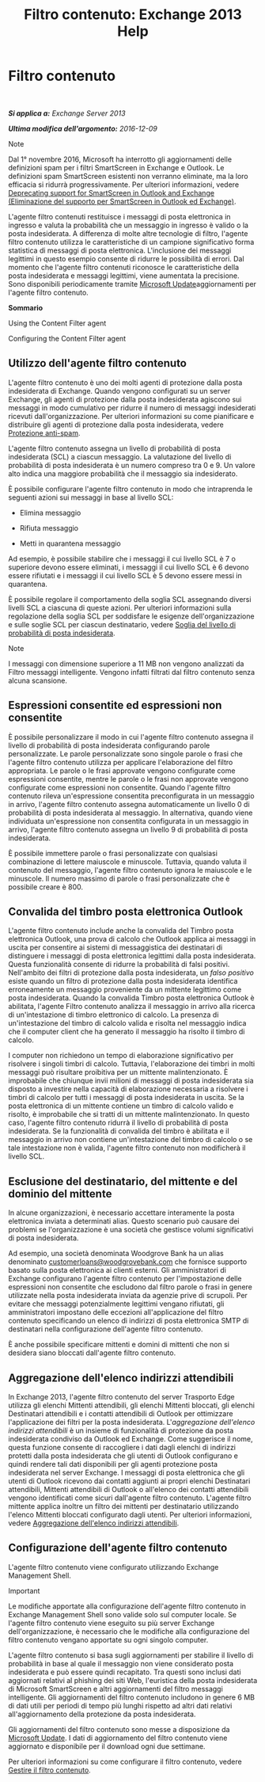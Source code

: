 ﻿---
title: 'Filtro contenuto: Exchange 2013 Help'
TOCTitle: Filtro contenuto
ms:assetid: d660ffbf-de05-46c2-940b-5200eca94e0a
ms:mtpsurl: https://technet.microsoft.com/it-it/library/Bb124739(v=EXCHG.150)
ms:contentKeyID: 50481781
ms.date: 05/22/2018
mtps_version: v=EXCHG.150
ms.translationtype: MT
---

# Filtro contenuto

 

_**Si applica a:** Exchange Server 2013_

_**Ultima modifica dell'argomento:** 2016-12-09_


> [!NOTE]
> Dal 1° novembre 2016, Microsoft ha interrotto gli aggiornamenti delle definizioni spam per i filtri SmartScreen in Exchange e Outlook. Le definizioni spam SmartScreen esistenti non verranno eliminate, ma la loro efficacia si ridurrà progressivamente. Per ulteriori informazioni, vedere <A href="https://go.microsoft.com/fwlink/p/?linkid=835894">Deprecating support for SmartScreen in Outlook and Exchange (Eliminazione del supporto per SmartScreen in Outlook ed Exchange)</A>.



L'agente filtro contenuti restituisce i messaggi di posta elettronica in ingresso e valuta la probabilità che un messaggio in ingresso è valido o la posta indesiderata. A differenza di molte altre tecnologie di filtro, l'agente filtro contenuto utilizza le caratteristiche di un campione significativo forma statistica di messaggi di posta elettronica. L'inclusione dei messaggi legittimi in questo esempio consente di ridurre le possibilità di errori. Dal momento che l'agente filtro contenuti riconosce le caratteristiche della posta indesiderata e messaggi legittimi, viene aumentata la precisione. Sono disponibili periodicamente tramite [Microsoft Update](https://go.microsoft.com/fwlink/p/?linkid=54836)aggiornamenti per l'agente filtro contenuto.

**Sommario**

Using the Content Filter agent

Configuring the Content Filter agent

## Utilizzo dell'agente filtro contenuto

L'agente filtro contenuto è uno dei molti agenti di protezione dalla posta indesiderata di Exchange. Quando vengono configurati su un server Exchange, gli agenti di protezione dalla posta indesiderata agiscono sui messaggi in modo cumulativo per ridurre il numero di messaggi indesiderati ricevuti dall'organizzazione. Per ulteriori informazioni su come pianificare e distribuire gli agenti di protezione dalla posta indesiderata, vedere [Protezione anti-spam](anti-spam-protection-exchange-2013-help.md).

L'agente filtro contenuto assegna un livello di probabilità di posta indesiderata (SCL) a ciascun messaggio. La valutazione del livello di probabilità di posta indesiderata è un numero compreso tra 0 e 9. Un valore alto indica una maggiore probabilità che il messaggio sia indesiderato.

È possibile configurare l'agente filtro contenuto in modo che intraprenda le seguenti azioni sui messaggi in base al livello SCL:

  - Elimina messaggio

  - Rifiuta messaggio

  - Metti in quarantena messaggio

Ad esempio, è possibile stabilire che i messaggi il cui livello SCL è 7 o superiore devono essere eliminati, i messaggi il cui livello SCL è 6 devono essere rifiutati e i messaggi il cui livello SCL è 5 devono essere messi in quarantena.

È possibile regolare il comportamento della soglia SCL assegnando diversi livelli SCL a ciascuna di queste azioni. Per ulteriori informazioni sulla regolazione della soglia SCL per soddisfare le esigenze dell'organizzazione e sulle soglie SCL per ciascun destinatario, vedere [Soglia del livello di probabilità di posta indesiderata](spam-confidence-level-threshold-exchange-2013-help.md).


> [!NOTE]
> I messaggi con dimensione superiore a 11 MB non vengono analizzati da Filtro messaggi intelligente. Vengono infatti filtrati dal filtro contenuto senza alcuna scansione.



## Espressioni consentite ed espressioni non consentite

È possibile personalizzare il modo in cui l'agente filtro contenuto assegna il livello di probabilità di posta indesiderata configurando parole personalizzate. Le parole personalizzate sono singole parole o frasi che l'agente filtro contenuto utilizza per applicare l'elaborazione del filtro appropriata. Le parole o le frasi approvate vengono configurate come espressioni consentite, mentre le parole o le frasi non approvate vengono configurate come espressioni non consentite. Quando l'agente filtro contenuto rileva un'espressione consentita preconfigurata in un messaggio in arrivo, l'agente filtro contenuto assegna automaticamente un livello 0 di probabilità di posta indesiderata al messaggio. In alternativa, quando viene individuata un'espressione non consentita configurata in un messaggio in arrivo, l'agente filtro contenuto assegna un livello 9 di probabilità di posta indesiderata.

È possibile immettere parole o frasi personalizzate con qualsiasi combinazione di lettere maiuscole e minuscole. Tuttavia, quando valuta il contenuto del messaggio, l'agente filtro contenuto ignora le maiuscole e le minuscole. Il numero massimo di parole o frasi personalizzate che è possibile creare è 800.

## Convalida del timbro posta elettronica Outlook

L'agente filtro contenuto include anche la convalida del Timbro posta elettronica Outlook, una prova di calcolo che Outlook applica ai messaggi in uscita per consentire ai sistemi di messaggistica dei destinatari di distinguere i messaggi di posta elettronica legittimi dalla posta indesiderata. Questa funzionalità consente di ridurre la probabilità di falsi positivi. Nell'ambito dei filtri di protezione dalla posta indesiderata, un *falso positivo* esiste quando un filtro di protezione dalla posta indesiderata identifica erroneamente un messaggio proveniente da un mittente legittimo come posta indesiderata. Quando la convalida Timbro posta elettronica Outlook è abilitata, l'agente Filtro contenuto analizza il messaggio in arrivo alla ricerca di un'intestazione di timbro elettronico di calcolo. La presenza di un'intestazione del timbro di calcolo valida e risolta nel messaggio indica che il computer client che ha generato il messaggio ha risolto il timbro di calcolo.

I computer non richiedono un tempo di elaborazione significativo per risolvere i singoli timbri di calcolo. Tuttavia, l'elaborazione dei timbri in molti messaggi può risultare proibitiva per un mittente malintenzionato. È improbabile che chiunque invii milioni di messaggi di posta indesiderata sia disposto a investire nella capacità di elaborazione necessaria a risolvere i timbri di calcolo per tutti i messaggi di posta indesiderata in uscita. Se la posta elettronica di un mittente contiene un timbro di calcolo valido e risolto, è improbabile che si tratti di un mittente malintenzionato. In questo caso, l'agente filtro contenuto ridurrà il livello di probabilità di posta indesiderata. Se la funzionalità di convalida del timbro è abilitata e il messaggio in arrivo non contiene un'intestazione del timbro di calcolo o se tale intestazione non è valida, l'agente filtro contenuto non modificherà il livello SCL.

## Esclusione del destinatario, del mittente e del dominio del mittente

In alcune organizzazioni, è necessario accettare interamente la posta elettronica inviata a determinati alias. Questo scenario può causare dei problemi se l'organizzazione è una società che gestisce volumi significativi di posta indesiderata.

Ad esempio, una società denominata Woodgrove Bank ha un alias denominato customerloans@woodgrovebank.com che fornisce supporto basato sulla posta elettronica ai clienti esterni. Gli amministratori di Exchange configurano l'agente filtro contenuto per l'impostazione delle espressioni non consentite che escludono dal filtro parole o frasi in genere utilizzate nella posta indesiderata inviata da agenzie prive di scrupoli. Per evitare che messaggi potenzialmente legittimi vengano rifiutati, gli amministratori impostano delle eccezioni all'applicazione del filtro contenuto specificando un elenco di indirizzi di posta elettronica SMTP di destinatari nella configurazione dell'agente filtro contenuto.

È anche possibile specificare mittenti e domini di mittenti che non si desidera siano bloccati dall'agente filtro contenuto.

## Aggregazione dell'elenco indirizzi attendibili

In Exchange 2013, l'agente filtro contenuto del server Trasporto Edge utilizza gli elenchi Mittenti attendibili, gli elenchi Mittenti bloccati, gli elenchi Destinatari attendibili e i contatti attendibili di Outlook per ottimizzare l'applicazione dei filtri per la posta indesiderata. L'*aggregazione dell'elenco indirizzi attendibili* è un insieme di funzionalità di protezione da posta indesiderata condiviso da Outlook ed Exchange. Come suggerisce il nome, questa funzione consente di raccogliere i dati dagli elenchi di indirizzi protetti dalla posta indesiderata che gli utenti di Outlook configurano e quindi rendere tali dati disponibili per gli agenti protezione posta indesiderata nel server Exchange. I messaggi di posta elettronica che gli utenti di Outlook ricevono dai contatti aggiunti ai propri elenchi Destinatari attendibili, Mittenti attendibili di Outlook o all'elenco dei contatti attendibili vengono identificati come sicuri dall'agente filtro contenuto. L'agente filtro mittente applica inoltre un filtro dei mittenti per destinatario utilizzando l'elenco Mittenti bloccati configurato dagli utenti. Per ulteriori informazioni, vedere [Aggregazione dell'elenco indirizzi attendibili](safelist-aggregation-exchange-2013-help.md).

## Configurazione dell'agente filtro contenuto

L'agente filtro contenuto viene configurato utilizzando Exchange Management Shell.


> [!IMPORTANT]
> Le modifiche apportate alla configurazione dell'agente filtro contenuto in Exchange Management Shell sono valide solo sul computer locale. Se l'agente filtro contenuto viene eseguito su più server Exchange dell'organizzazione, è necessario che le modifiche alla configurazione del filtro contenuto vengano apportate su ogni singolo computer.



L'agente filtro contenuto si basa sugli aggiornamenti per stabilire il livello di probabilità in base al quale il messaggio non viene considerato posta indesiderata e può essere quindi recapitato. Tra questi sono inclusi dati aggiornati relativi al phishing dei siti Web, l'euristica della posta indesiderata di Microsoft SmartScreen e altri aggiornamenti del filtro messaggi intelligente. Gli aggiornamenti del filtro contenuto includono in genere 6 MB di dati utili per periodi di tempo più lunghi rispetto ad altri dati relativi all'aggiornamento della protezione da posta indesiderata.

Gli aggiornamenti del filtro contenuto sono messe a disposizione da [Microsoft Update](https://go.microsoft.com/fwlink/p/?linkid=54836). I dati di aggiornamento del filtro contenuto viene aggiornato e disponibile per il download ogni due settimane.

Per ulteriori informazioni su come configurare il filtro contenuto, vedere [Gestire il filtro contenuto](manage-content-filtering-exchange-2013-help.md).

